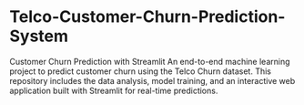 # Telco-Customer-Churn-Prediction-System
Customer Churn Prediction with Streamlit  An end-to-end machine learning project to predict customer churn using the Telco Churn dataset. This repository includes the data analysis, model training, and an interactive web application built with Streamlit for real-time predictions.
